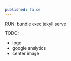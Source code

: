 ```yaml
---
published: false
---
```


RUN: bundle exec jekyll serve

TODO:
 - logo
 - google analytics
 - center image
